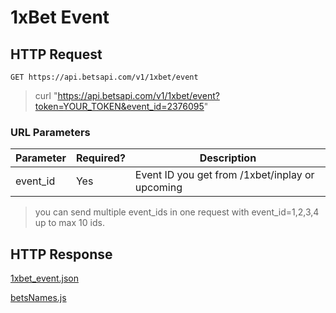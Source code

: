 # 1xBet Event

## HTTP Request

`GET https://api.betsapi.com/v1/1xbet/event`

> curl "https://api.betsapi.com/v1/1xbet/event?token=YOUR_TOKEN&event_id=2376095"

### URL Parameters

Parameter | Required? | Description
--------- | ------- | -----------
event_id | Yes | Event ID you get from /1xbet/inplay or upcoming

> you can send multiple event_ids in one request with event_id=1,2,3,4 up to max 10 ids.

## HTTP Response

<a href="../samples/1xbet_event.json" target="_blank">1xbet_event.json</a>

<a href="../samples/1xbet_betsNames_full_en.js" target="_blank">betsNames.js</a>